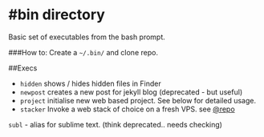 #bin directory
===
Basic set of executables from the bash prompt.

###How to:
Create a `~/.bin/` and clone repo.

##Execs

* `hidden` shows / hides hidden files in Finder
* `newpost` creates a new post for jekyll blog (deprecated - but useful)
* `project` initialise new web based project. See below for detailed usage.
* `stacker` Invoke a web stack of choice on a fresh VPS. see [@repo](https://github.com/vonKristoff/stacks)

`subl` - alias for sublime text. (think deprecated.. needs checking)